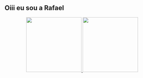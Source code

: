 ## Oiii eu sou a Rafael

<div align="center">
  <a href="https://github.com/RafaelMendonca23">
  <img height="180em" src="https://github-readme-stats.vercel.app/api?username=RafaelMendonca23&show_icons=true&theme=dracula&include_all_commits=true&count_private=true"/>
  <img height="180em" src="https://github-readme-stats.vercel.app/api/top-langs/?username=RafaelMendonca23&layout=compact&langs_count=7&theme=dracula"/>
</div>

